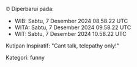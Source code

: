 ⏰ Diperbarui pada:
- WIB: Sabtu, 7 Desember 2024 08.58.22 UTC
- WITA: Sabtu, 7 Desember 2024 09.58.22 UTC
- WIT: Sabtu, 7 Desember 2024 10.58.22 UTC

Kutipan Inspiratif:
"Cant talk, telepathy only!"


Kategori: funny


